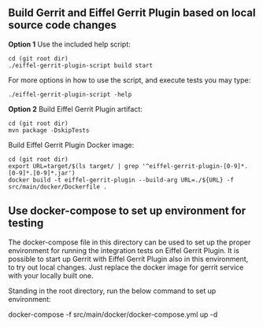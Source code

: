 ## Build Gerrit and Eiffel Gerrit Plugin based on local source code changes

**Option 1**
Use the included help script:

    cd (git root dir)
    ./eiffel-gerrit-plugin-script build start

For more options in how to use the script, and execute tests you may type:

    ./eiffel-gerrit-plugin-script -help

**Option 2**
Build Eiffel Gerrit Plugin artifact:

    cd (git root dir)
    mvn package -DskipTests

Build Eiffel Gerrit Plugin Docker image:

    cd (git root dir)
    export URL=target/$(ls target/ | grep '^eiffel-gerrit-plugin-[0-9]*.[0-9]*.[0-9]*.jar')
    docker build -t eiffel-gerrit-plugin --build-arg URL=./${URL} -f src/main/docker/Dockerfile .

## Use docker-compose to set up environment for testing

The docker-compose file in this directory can be used to set up the proper
environment for running the integration tests on Eiffel Gerrit Plugin.
It is possible to start up Gerrit with Eiffel Gerrit Plugin
also in this environment, to try out local changes. Just
replace the docker image for gerrit service with your locally built one.

Standing in the root directory, run the below command to set up environment:

  docker-compose -f src/main/docker/docker-compose.yml up -d

